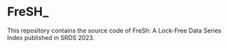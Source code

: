 # FreSH_
This repository contains the source code of FreSh: A Lock-Free Data Series Index  published in SRDS 2023.
